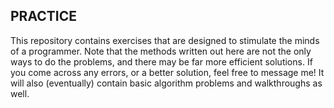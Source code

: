 ## PRACTICE

This repository contains exercises that are designed to stimulate the minds of a programmer. Note that the methods written out here are not the only ways to do the problems, and there may be far more efficient solutions. If you come across any errors, or a better solution, feel free to message me! It will also (eventually) contain basic algorithm problems and walkthroughs as well. 
